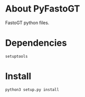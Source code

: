 About PyFastoGT
===============

FastoGT python files.

Dependencies
========
`setuptools`

Install
========
`python3 setup.py install`
